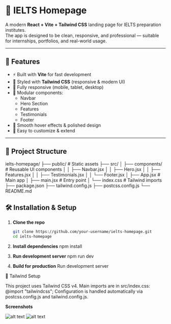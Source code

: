 # 📘 IELTS Homepage

A modern **React + Vite + Tailwind CSS** landing page for IELTS preparation institutes.  
The app is designed to be clean, responsive, and professional — suitable for internships, portfolios, and real-world usage.

---

## 🚀 Features
- ⚡ Built with **Vite** for fast development  
- 🎨 Styled with **Tailwind CSS** (responsive & modern UI)  
- 📱 Fully responsive (mobile, tablet, desktop)  
- 🧩 Modular components:
  - Navbar
  - Hero Section
  - Features
  - Testimonials
  - Footer  
- 🌟 Smooth hover effects & polished design  
- 🔧 Easy to customize & extend  

---

## 📂 Project Structure
ielts-homepage/
├── public/ # Static assets
├── src/
│ ├── components/ # Reusable UI components
│ │ ├── Navbar.jsx
│ │ ├── Hero.jsx
│ │ ├── Features.jsx
│ │ ├── Testimonials.jsx
│ │ └── Footer.jsx
│ ├── App.jsx # Main app
│ ├── main.jsx # Entry point
│ └── index.css # Tailwind imports
├── package.json
├── tailwind.config.js
├── postcss.config.js
└── README.md


## 🛠️ Installation & Setup

1. **Clone the repo**
   ```bash
   git clone https://github.com/your-username/ielts-homepage.git
   cd ielts-homepage

2. **Install dependencies**
   npm install

3. **Run development server**
   npm run dev

4. **Build for production**
   Run development server 

🎨 Tailwind Setup

This project uses Tailwind CSS v4.
Main imports are in src/index.css:
@import "tailwindcss";
Configuration is handled automatically via postcss.config.js and tailwind.config.js.

**Screenshots**

![alt text](image.png)
![alt text](image-1.png)
